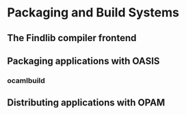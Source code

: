 # Packaging and Build Systems

## The Findlib compiler frontend

## Packaging applications with OASIS 

### ocamlbuild

## Distributing applications with OPAM

